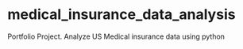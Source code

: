 # medical_insurance_data_analysis
 Portfolio Project. Analyze US Medical insurance data using python
